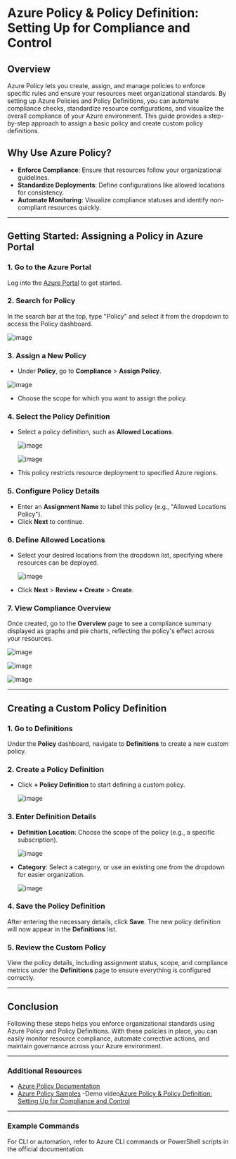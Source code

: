 # Azure Policy & Policy Definition: Setting Up for Compliance and Control

## Overview

Azure Policy lets you create, assign, and manage policies to enforce specific rules and ensure your resources meet organizational standards. By setting up Azure Policies and Policy Definitions, you can automate compliance checks, standardize resource configurations, and visualize the overall compliance of your Azure environment. This guide provides a step-by-step approach to assign a basic policy and create custom policy definitions.

## Why Use Azure Policy?

- **Enforce Compliance**: Ensure that resources follow your organizational guidelines.
- **Standardize Deployments**: Define configurations like allowed locations for consistency.
- **Automate Monitoring**: Visualize compliance statuses and identify non-compliant resources quickly.

---

## Getting Started: Assigning a Policy in Azure Portal

### 1. Go to the **Azure Portal** 
Log into the [Azure Portal](https://portal.azure.com) to get started.

### 2. Search for **Policy**
In the search bar at the top, type "Policy" and select it from the dropdown to access the Policy dashboard.

![image](https://github.com/user-attachments/assets/f63d1ebc-af2c-4e85-977d-ad44721d651e)


### 3. Assign a New Policy
- Under **Policy**, go to **Compliance** > **Assign Policy**.

![image](https://github.com/user-attachments/assets/f93cbf12-c711-46f3-a069-ee91e2868fc3)

- Choose the scope for which you want to assign the policy.
  
### 4. Select the Policy Definition
- Select a policy definition, such as **Allowed Locations**.

  ![image](https://github.com/user-attachments/assets/a3b7790c-0c6f-45c0-8e11-165b9e8612c8)

  ![image](https://github.com/user-attachments/assets/03da8249-80bc-49d5-b277-0ffea0bc0d7d)


- This policy restricts resource deployment to specified Azure regions.

### 5. Configure Policy Details
- Enter an **Assignment Name** to label this policy (e.g., "Allowed Locations Policy").
- Click **Next** to continue.

### 6. Define Allowed Locations
- Select your desired locations from the dropdown list, specifying where resources can be deployed.

  ![image](https://github.com/user-attachments/assets/ea93ce2b-0a04-4526-9f18-46be3e8058c7)

- Click **Next** > **Review + Create** > **Create**.

### 7. View Compliance Overview
Once created, go to the **Overview** page to see a compliance summary displayed as graphs and pie charts, reflecting the policy's effect across your resources.

![image](https://github.com/user-attachments/assets/f7d284ea-9577-45c5-ab70-e694d1acc467)

![image](https://github.com/user-attachments/assets/e1e62c84-c325-4066-9a4f-df3efd3dfd2b)

![image](https://github.com/user-attachments/assets/fc8ebd7f-c84a-49de-a711-bd5d5961a527)


---

## Creating a Custom Policy Definition

### 1. Go to **Definitions**
Under the **Policy** dashboard, navigate to **Definitions** to create a new custom policy.

### 2. Create a Policy Definition
- Click **+ Policy Definition** to start defining a custom policy.

  ![image](https://github.com/user-attachments/assets/1de47e56-ff1e-49cf-8398-097e89ee2b7c)


### 3. Enter Definition Details
- **Definition Location**: Choose the scope of the policy (e.g., a specific subscription).

  ![image](https://github.com/user-attachments/assets/2e647791-4cd3-48f3-b532-586be1f4aa6c)

- **Category**: Select a category, or use an existing one from the dropdown for easier organization.

  ![image](https://github.com/user-attachments/assets/d672d250-4f1a-4610-a814-5507121cd156)


### 4. Save the Policy Definition
After entering the necessary details, click **Save**. The new policy definition will now appear in the **Definitions** list.

### 5. Review the Custom Policy
View the policy details, including assignment status, scope, and compliance metrics under the **Definitions** page to ensure everything is configured correctly.

---

## Conclusion

Following these steps helps you enforce organizational standards using Azure Policy and Policy Definitions. With these policies in place, you can easily monitor resource compliance, automate corrective actions, and maintain governance across your Azure environment.

---

### Additional Resources
- [Azure Policy Documentation](https://docs.microsoft.com/azure/governance/policy/overview)
- [Azure Policy Samples](https://docs.microsoft.com/azure/governance/policy/samples/)
-Demo video[Azure Policy & Policy Definition: Setting Up for Compliance and Control]()

---

### Example Commands

For CLI or automation, refer to Azure CLI commands or PowerShell scripts in the official documentation.

